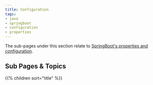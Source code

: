 ```yaml
---
title: Configuration
tags:
- java
- springboot
- configuration
- properties
---
```


The sub-pages under this section relate to [SpringBoot's properties and configuration](https://docs.spring.io/spring-boot/how-to/properties-and-configuration.html).
<!--more-->

## Sub Pages & Topics

{{% children sort="title" %}}

